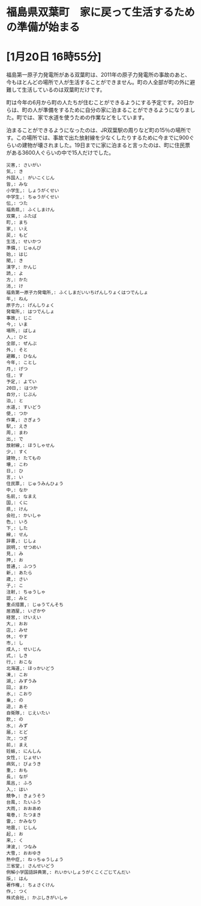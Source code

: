 # 福島県双葉町　家に戻って生活するための準備が始まる
# [1月20日 16時55分]
福島第一原子力発電所がある双葉町は、2011年の原子力発電所の事故のあと、今もほとんどの場所で人が生活することができません。町の人全部が町の外に避難して生活しているのは双葉町だけです。

町は今年の6月から町の人たちが住むことができるようにする予定です。20日からは、町の人が準備をするために自分の家に泊まることができるようになりました。町では、家で水道を使うための作業などをしています。

泊まることができるようになったのは、JR双葉駅の周りなど町の15％の場所です。この場所では、事故で出た放射線を少なくしたりするために今までに900ぐらいの建物が壊されました。19日までに家に泊まると言ったのは、町に住民票がある3600人ぐらいの中で15人だけでした。

```
災害,: さいがい
気,: き
外国人,: がいこくじん
皆,: みな
小学生,: しょうがくせい
中学生,: ちゅうがくせい
伝,: つた
福島県,: ふくしまけん
双葉,: ふたば
町,: まち
家,: いえ
戻,: もど
生活,: せいかつ
準備,: じゅんび
始,: はじ
聞,: き
漢字,: かんじ
読,: よ
方,: かた
消,: け
福島第一原子力発電所,: ふくしまだいいちげんしりょくはつでんしょ
年,: ねん
原子力,: げんしりょく
発電所,: はつでんしょ
事故,: じこ
今,: いま
場所,: ばしょ
人,: ひと
全部,: ぜんぶ
外,: そと
避難,: ひなん
今年,: ことし
月,: げつ
住,: す
予定,: よてい
20日,: はつか
自分,: じぶん
泊,: と
水道,: すいどう
使,: つか
作業,: さぎょう
駅,: えき
周,: まわ
出,: で
放射線,: ほうしゃせん
少,: すく
建物,: たてもの
壊,: こわ
日,: ひ
言,: い
住民票,: じゅうみんひょう
中,: なか
名前,: なまえ
国,: くに
県,: けん
会社,: かいしゃ
色,: いろ
下,: した
線,: せん
辞書,: じしょ
説明,: せつめい
見,: み
押,: お
普通,: ふつう
新,: あたら
歳,: さい
子,: こ
注射,: ちゅうしゃ
認,: みと
重点措置,: じゅうてんそち
居酒屋,: いざかや
経営,: けいえい
大,: おお
店,: みせ
休,: やす
市,: し
成人,: せいじん
式,: しき
行,: おこな
北海道,: ほっかいどう
凍,: こお
湖,: みずうみ
回,: まわ
氷,: こおり
乗,: の
遊,: あそ
自衛隊,: じえいたい
飲,: の
水,: みず
届,: とど
次,: つぎ
前,: まえ
妊娠,: にんしん
女性,: じょせい
病気,: びょうき
重,: おも
長,: なが
風呂,: ふろ
入,: はい
競争,: きょうそう
台風,: たいふう
大雨,: おおあめ
竜巻,: たつまき
雷,: かみなり
地震,: じしん
起,: お
来,: く
津波,: つなみ
大雪,: おおゆき
熱中症,: ねっちゅうしょう
三省堂,: さんせいどう
例解小学国語辞典第,: れいかいしょうがくこくごじてんだい
版,: はん
著作権,: ちょさくけん
作,: つく
株式会社,: かぶしきがいしゃ
```